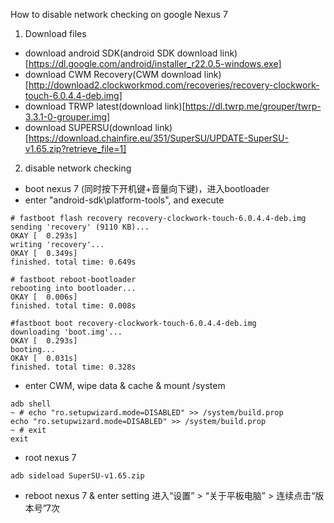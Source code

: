 How to disable network checking on google Nexus 7

1. Download files
- download android SDK(android SDK download link)[https://dl.google.com/android/installer_r22.0.5-windows.exe]
- download CWM Recovery(CWM download link)[http://download2.clockworkmod.com/recoveries/recovery-clockwork-touch-6.0.4.4-deb.img]
- download TRWP latest(download link)[https://dl.twrp.me/grouper/twrp-3.3.1-0-grouper.img]
- download SUPERSU(download link)[https://download.chainfire.eu/351/SuperSU/UPDATE-SuperSU-v1.65.zip?retrieve_file=1]

2. disable network checking
- boot nexus 7 (同时按下开机键+音量向下键)，进入bootloader
- enter "android-sdk\platform-tools", and execute
```shell
# fastboot flash recovery recovery-clockwork-touch-6.0.4.4-deb.img
sending 'recovery' (9110 KB)...
OKAY [  0.293s]
writing 'recovery'...
OKAY [  0.349s]
finished. total time: 0.649s

# fastboot reboot-bootloader
rebooting into bootloader...
OKAY [  0.006s]
finished. total time: 0.008s

#fastboot boot recovery-clockwork-touch-6.0.4.4-deb.img
downloading 'boot.img'...
OKAY [  0.293s]
booting...
OKAY [  0.031s]
finished. total time: 0.328s
```

- enter CWM, wipe data & cache & mount /system
```shell
adb shell
~ # echo "ro.setupwizard.mode=DISABLED" >> /system/build.prop
echo "ro.setupwizard.mode=DISABLED" >> /system/build.prop
~ # exit
exit

```

- root nexus 7
```shell
adb sideload SuperSU-v1.65.zip
```

- reboot nexus 7 & enter setting
进入“设置” > “关于平板电脑” > 连续点击“版本号”7次

